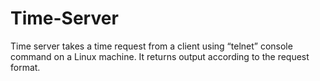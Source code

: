 # Time-Server
Time server takes a time request from a client using “telnet” console command on a Linux machine. It returns output according to the request format. 
